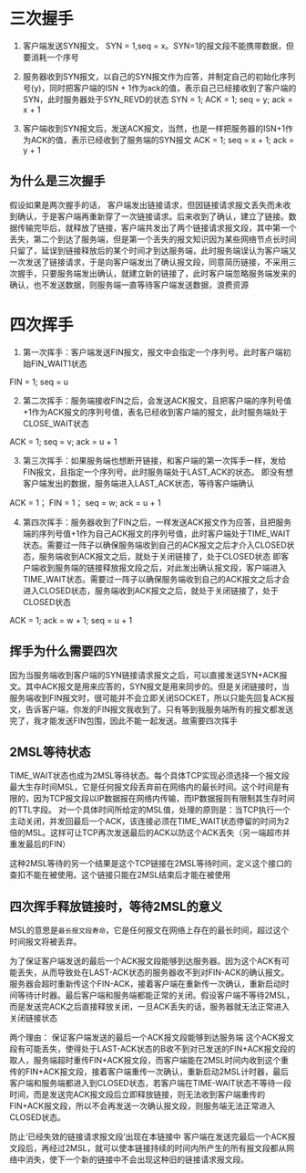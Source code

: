 # 三次握手
1. 客户端发送SYN报文， SYN = 1,seq = x。SYN=1的报文段不能携带数据，但要消耗一个序号

2. 服务器收到SYN报文，以自己的SYN报文作为应答，并制定自己的初始化序列号(y)，同时把客户端的ISN + 1作为ack的值，表示自己已经接收到了客户端的SYN，此时服务器处于SYN_REVD的状态
SYN = 1; ACK = 1; seq = y; ack = x + 1

3. 客户端收到SYN报文后，发送ACK报文，当然，也是一样把服务器的ISN+1作为ACK的值，表示已经收到了服务端的SYN报文
ACK = 1; seq = x + 1; ack = y + 1


## 为什么是三次握手

假设如果是两次握手的话，
客户端发出链接请求，但因链接请求报文丢失而未收到确认，于是客户端再重新穿了一次链接请求。后来收到了确认，建立了链接。数据传输完毕后，就释放了链接，客户端共发出了两个链接请求报文段，其中第一个丢失，第二个到达了服务端，但是第一个丢失的报文知识因为某些网络节点长时间只留了，延误到链接释放后的某个时间才到达服务端，此时服务端误认为客户端又一次发送了链接请求，于是向客户端发出了确认报文段，同意简历链接，不采用三次握手，只要服务端发出确认，就建立新的链接了，此时客户端忽略服务端发来的确认，也不发送数据，则服务端一直等待客户端发送数据，浪费资源


# 四次挥手

1. 第一次挥手：客户端发送FIN报文，报文中会指定一个序列号。此时客户端初始FIN_WAIT1状态

FIN = 1; seq = u

2. 第二次挥手：服务端接收FIN之后，会发送ACK报文，且把客户端的序列号值+1作为ACK报文的序列号值，表名已经收到客户端的报文，此时服务端处于CLOSE_WAIT状态

ACK = 1; seq = v; ack = u + 1

3. 第三次挥手：如果服务端也想断开链接，和客户端的第一次挥手一样，发给FIN报文，且指定一个序列号。此时服务端处于LAST_ACK的状态。
即没有想客户端发出的数据，服务端进入LAST_ACK状态，等待客户端确认

ACK = 1； FIN = 1； seq = w; ack = u + 1

4. 第四次挥手：服务器收到了FIN之后，一样发送ACK报文作为应答，且把服务端的序列号值+1作为自己ACK报文的序列号值，此时客户端处于TIME_WAIT状态。需要过一阵子以确保服务端收到自己的ACK报文之后才介入CLOSED状态，服务端收到ACK报文之后，就处于关闭链接了，处于CLOSED状态
即客户端收到服务端的链接释放报文段之后，对此发出确认报文段，客户端进入TIME_WAIT状态。需要过一阵子以确保服务端收到自己的ACK报文之后才会进入CLOSED状态，服务端收到ACK报文之后，就处于关闭链接了，处于CLOSED状态

ACK = 1; ack = w + 1; seq = u + 1

## 挥手为什么需要四次
因为当服务端收到客户端的SYN链接请求报文之后，可以直接发送SYN+ACK报文。其中ACK报文是用来应答的，SYN报文是用来同步的。但是关闭链接时，当服务端收到FIN报文时，很可能并不会立即关闭SOCKET，所以只能先回复ACK报文，告诉客户端，你发的FIN报文我收到了。只有等到我服务端所有的报文都发送完了，我才能发送FIN包围，因此不能一起发送。故需要四次挥手

## 2MSL等待状态
TIME_WAIT状态也成为2MSL等待状态。每个具体TCP实现必须选择一个报文段最大生存时间MSL，它是任何报文段丢弃前在网络内的最长时间。这个时间是有限的，因为TCP报文段以IP数据报在网络内传输，而IP数据报则有限制其生存时间的TTL字段。
对一个具体时间所给定的MSL值，处理的原则是：当TCP执行一个主动关闭，并发回最后一个ACK，该连接必须在TIME_WAIT状态停留的时间为2倍的MSL。这样可让TCP再次发送最后的ACK以防这个ACK丢失（另一端超市并重发最后的FIN）

这种2MSL等待的另一个结果是这个TCP链接在2MSL等待时间，定义这个接口的查扣不能在被使用。这个链接只能在2MSL结束后才能在被使用

## 四次挥手释放链接时，等待2MSL的意义

MSL的意思是`最长报文段寿命`，它是任何报文在网络上存在的最长时间，超过这个时间报文将被丢弃。

为了保证客户端发送的最后一个ACK报文段能够到达服务器。因为这个ACK有可能丢失，从而导致处在LAST-ACK状态的服务器收不到对FIN-ACK的确认报文。服务器会超时重新传这个FIN-ACK，接着客户端在重新传一次确认，重新启动时间等待计时器。最后客户端和服务端都能正常的关闭。假设客户端不等待2MSL，而是发送完ACK之后直接释放关闭，一旦ACK丢失的话，服务器就无法正常进入关闭链接状态

两个理由：
保证客户端发送的最后一个ACK报文段能够到达服务端
这个ACK报文段有可能丢失，使得处于LAST-ACK状态的B收不到对已发送的FIN+ACK报文段的取人，服务端超时重传FIN+ACK报文段，而客户端能在2MSL时间内收到这个重传的FIN+ACK报文段，接着客户端重传一次确认，重新启动2MSL计时器，最后客户端和服务端都进入到CLOSED状态，若客户端在TIME-WAIT状态不等待一段时间，而是发送完ACK报文段后立即释放链接，则无法收到客户端重传的FIN+ACK报文段，所以不会再发送一次确认报文段，则服务端无法正常进入CLOSED状态。

防止‘已经失效的链接请求报文段’出现在本链接中
客户端在发送完最后一个ACK报文段后，再经过2MSL，就可以使本链接持续的时间内所产生的所有报文段都从网络中消失，使下一个新的链接中不会出现这种旧的链接请求报文段。